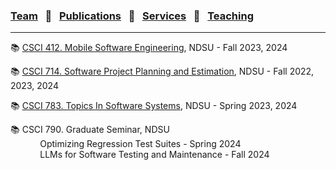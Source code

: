 
### [Team](stamlab.md) &nbsp;&nbsp;🌴&nbsp;&nbsp; [Publications](publications.md) &nbsp;&nbsp;🌴&nbsp;&nbsp; [Services](services.md) &nbsp;&nbsp;🌴&nbsp;&nbsp; [Teaching](teaching.md)
***

📚 [CSCI 412. Mobile Software Engineering](mobilesofteng.md), NDSU - Fall 2023, 2024

📚 [CSCI 714. Software Project Planning and Estimation](projectplanningestimation.md), NDSU - Fall 2022, 2023, 2024

📚 [CSCI 783. Topics In Software Systems](mobilesofteng.md), NDSU - Spring 2023, 2024

📚 CSCI 790. Graduate Seminar, NDSU<br>
&nbsp;&nbsp;&nbsp;&nbsp;&nbsp;&nbsp;&nbsp;&nbsp;&nbsp;&nbsp;&nbsp;&nbsp;Optimizing Regression Test Suites - Spring 2024<br>
&nbsp;&nbsp;&nbsp;&nbsp;&nbsp;&nbsp;&nbsp;&nbsp;&nbsp;&nbsp;&nbsp;&nbsp;LLMs for Software Testing and Maintenance - Fall 2024

